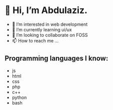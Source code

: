 # 👋 Hi, I’m Abdulaziz.
- 👀 I’m interested in web development
- 🌱 I’m currently learning ui/ux
- 💞️ I’m looking to collaborate on FOSS
- 📫 How to reach me ...

## Programming languages I know:
- js
- html
- css
- php
- c++
- python
- bash



